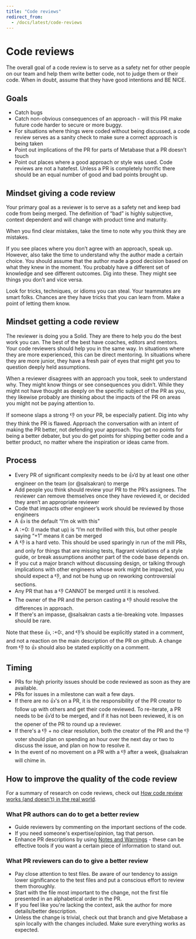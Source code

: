 ```yaml
---
title: "Code reviews"
redirect_from:
  - /docs/latest/code-reviews
---
```


# Code reviews

The overall goal of a code review is to serve as a safety net for other people on our team and help them write better code, not to judge them or their code. When in doubt, assume that they have good intentions and BE NICE.

## Goals

- Catch bugs
- Catch non-obvious consequences of an approach - will this PR make future code harder to secure or more buggy.
- For situations where things were coded without being discussed, a code review serves as a sanity check to make sure a correct approach is being taken
- Point out implications of the PR for parts of Metabase that a PR doesn’t touch
- Point out places where a good approach or style was used. Code reviews are not a hatefest. Unless a PR is completely horrific there should be an equal number of good and bad points brought up.

## Mindset giving a code review

Your primary goal as a reviewer is to serve as a safety net and keep bad code from being merged. The definition of “bad” is highly subjective, context dependent and will change with product time and maturity.

When you find clear mistakes, take the time to note why you think they are mistakes.

If you see places where you don’t agree with an approach, speak up. However, also take the time to understand why the author made a certain choice. You should assume that the author made a good decision based on what they knew in the moment. You probably have a different set of knowledge and see different outcomes. Dig into these. They might see things you don’t and vice versa.

Look for tricks, techniques, or idioms you can steal. Your teammates are smart folks. Chances are they have tricks that you can learn from. Make a point of letting them know.

## Mindset getting a code review

The reviewer is doing you a Solid. They are there to help you do the best work you can. The best of the best have coaches, editors and mentors. Your code reviewers should help you in the same way. In situations where they are more experienced, this can be direct mentoring. In situations where they are more junior, they have a fresh pair of eyes that might get you to question deeply held assumptions.

When a reviewer disagrees with an approach you took, seek to understand why. They might know things or see consequences you didn’t. While they might not have thought as deeply on the specific subject of the PR as you, they likewise probably are thinking about the impacts of the PR on areas you might not be paying attention to.

If someone slaps a strong :-1: on your PR, be especially patient. Dig into why they think the PR is flawed. Approach the conversation with an intent of making the PR better, not defending your approach. You get no points for being a better debater, but you do get points for shipping better code and a better product, no matter where the inspiration or ideas came from.

## Process

- Every PR of significant complexity needs to be :+1:’d by at least one other engineer on the team (or @salsakran) to merge
- Add people you think should review your PR to the PR’s assignees. The reviewer can remove themselves once they have reviewed it, or decided they aren’t an appropriate reviewer
- Code that impacts other engineer’s work should be reviewed by those engineers
- A :+1: is the default “I’m ok with this"
- A :+0: (I made that up) is “I’m not thrilled with this, but other people saying “+1” means it can be merged
- A :-1: is a hard veto. This should be used sparingly in run of the mill PRs, and only for things that are missing tests, flagrant violations of a style guide, or break assumptions another part of the code base depends on.
- If you cut a major branch without discussing design, or talking through implications with other engineers whose work might be impacted, you should expect a :-1:, and not be hung up on reworking controversial sections.
- Any PR that has a :-1: CANNOT be merged until it is resolved.
- The owner of the PR and the person casting a :-1: should resolve the differences in approach.
- If there's an impasse, @salsakran casts a tie-breaking vote. Impasses should be rare.

Note that these :+1:, :+0:, and :-1:’s should be explicitly stated in a comment, and not a reaction on the main description of the PR on github. A change from :-1: to :+1: should also be stated explicitly on a comment.

## Timing

- PRs for high priority issues should be code reviewed as soon as they are available.
- PRs for issues in a milestone can wait a few days.
- If there are no :+1:'s on a PR, it is the responsibility of the PR creator to follow up with others and get their code reviewed. To re-iterate, a PR needs to be :+1:’d to be merged, and if it has not been reviewed, it is on the opener of the PR to round up a reviewer.
- If there's a :-1: + no clear resolution, both the creator of the PR and the :-1: voter should plan on spending an hour over the next day or two to discuss the issue, and plan on how to resolve it.
- In the event of no movement on a PR with a :-1: after a week, @salsakran will chime in.

## How to improve the quality of the code review

For a summary of research on code reviews, check out [How code review works (and doesn't) in the real world](https://www.youtube.com/watch?v=_SJL7vepQvU).

### What PR authors can do to get a better review

- Guide reviewers by commenting on the important sections of the code.
- If you need someone's expertise/opinion, tag that person.
- Enhance PR descriptions by using [Notes and Warnings](https://github.com/github-community/community/discussions/16925) - these can be effective tools if you want a certain piece of information to stand out.

### What PR reviewers can do to give a better review

- Pay close attention to test files. Be aware of our tendency to assign lower significance to the test files and put a conscious effort to review them thoroughly.
- Start with the file most important to the change, not the first file presented in an alphabetical order in the PR.
- If you feel like you're lacking the context, ask the author for more details/better description.
- Unless the change is trivial, check out that branch and give Metabase a spin locally with the changes included. Make sure everything works as expected.
